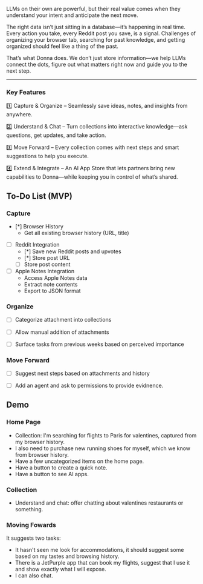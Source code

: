 LLMs on their own are powerful, but their real value comes when they understand your intent and anticipate the next move.

The right data isn’t just sitting in a database—it’s happening in real time. Every action you take, every Reddit post you save, is a signal. Challenges of organizing your browser tab, searching for past knowledge, and getting organized should feel like a thing of the past.  

That’s what Donna does. We don’t just store information—we help LLMs connect the dots, figure out what matters right now and guide you to the next step.

---

### Key Features

1️⃣ Capture & Organize – Seamlessly save ideas, notes, and insights from anywhere.

2️⃣ Understand & Chat – Turn collections into interactive knowledge—ask questions, get updates, and take action.

3️⃣ Move Forward – Every collection comes with next steps and smart suggestions to help you execute.

4️⃣ Extend & Integrate – An AI App Store that lets partners bring new capabilities to Donna—while keeping you in control of what’s shared.


## To-Do List (MVP)

### Capture

- [*] Browser History
  - Get all existing browser history (URL, title)

- [ ] Reddit Integration
  - [*] Save new Reddit posts and upvotes
  - [*] Store post URL
  - [ ] Store post content

- [ ] Apple Notes Integration
  - Access Apple Notes data
  - Extract note contents
  - Export to JSON format

### Organize

- [ ] Categorize attachment into collections
- [ ] Allow manual addition of attachments
- [ ] Surface tasks from previous weeks based on perceived importance


### Move Forward

- [ ] Suggest next steps based on attachments and history
- [ ] Add an agent and ask to permissions to provide evidnence.


## Demo

### Home Page
- Collection: I'm searching for flights to Paris for valentines, captured from my browser history.
- I also need to purchase new running shoes for myself, which we know from browser history.
- Have a few uncategorized items on the home page.
- Have a button to create a quick note.
- Have a button to see AI apps.

### Collection

- Understand and chat: offer chatting about valentines restaurants or something.

### Moving Fowards
It suggests two tasks:
- It hasn't seen me look for accommodations, it should suggest some based on my tastes and browsing history.
- There is a JetPurple app that can book my flights, suggest that I use it and show exactly what I will expose.
- I can also chat.

